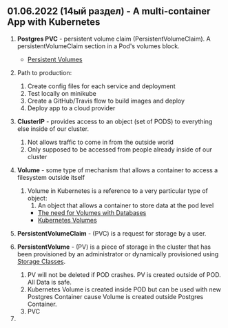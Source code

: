 ## 01.06.2022 (14ый раздел) - A multi-container App with Kubernetes

1. **Postgres PVC** - persistent volume claim (PersistentVolumeClaim). A persistentVolumeClaim section in a Pod's volumes block.

     * [Persistent Volumes](https://kubernetes.io/docs/concepts/storage/persistent-volumes/)

2. Path to production:
   1. Create config files for each service and deployment
   2. Test locally on minikube
   3. Create a GitHub/Travis flow to build images and deploy
   4. Deploy app to a cloud provider

3. **ClusterIP** - provides access to an object (set of PODS) to everything else inside of our cluster.
   1. Not allows traffic to come in from the outside world
   2. Only supposed to be accessed from people already inside of our cluster
   
4. **Volume** - some type of mechanism that allows a container to access a filesystem outside itself
   1. Volume in Kubernetes is a reference to a very particular type of object:
      1. An object that allows a container to store data at the pod level
      * [The need for Volumes with Databases](https://www.udemy.com/course/docker-and-kubernetes-the-complete-guide/learn/lecture/11514746#overview)
      * [Kubernetes Volumes](https://www.udemy.com/course/docker-and-kubernetes-the-complete-guide/learn/lecture/11514748#overview)

5. **PersistentVolumeClaim** - (PVC) is a request for storage by a user.

6. **PersistentVolume** - (PV) is a piece of storage in the cluster that has been provisioned by an administrator or dynamically provisioned using [Storage Classes](https://kubernetes.io/docs/concepts/storage/storage-classes/).
   1. PV will not be deleted if POD crashes. PV is created outside of POD. All Data is safe.
   2. Kubernetes Volume is created inside POD but can be used with new Postgres Container cause Volume is created outside Postgres Container.
   3. PVC
   
7. 
